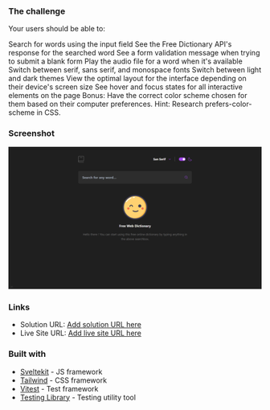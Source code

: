 ### The challenge

Your users should be able to:

Search for words using the input field
See the Free Dictionary API's response for the searched word
See a form validation message when trying to submit a blank form
Play the audio file for a word when it's available
Switch between serif, sans serif, and monospace fonts
Switch between light and dark themes
View the optimal layout for the interface depending on their device's screen size
See hover and focus states for all interactive elements on the page
Bonus: Have the correct color scheme chosen for them based on their computer preferences. Hint: Research prefers-color-scheme in CSS.

### Screenshot

![](./preview.png)

### Links

- Solution URL: [Add solution URL here]()
- Live Site URL: [Add live site URL here]()

### Built with

- [Sveltekit](https://kit.svelte.dev/) - JS framework
- [Tailwind](https://tailwindcss.com/) - CSS framework
- [Vitest](https://vitest.dev/) - Test framework
- [Testing Library](https://testing-library.com/) - Testing utility tool
